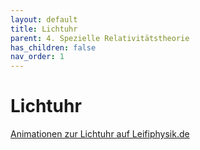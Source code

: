 ```yaml
---
layout: default
title: Lichtuhr
parent: 4. Spezielle Relativitätstheorie
has_children: false
nav_order: 1
---
```


# Lichtuhr

[Animationen zur Lichtuhr auf Leifiphysik.de](https://www.leifiphysik.de/relativitaetstheorie/spezielle-relativitaetstheorie/grundwissen/zeitdilatation)
